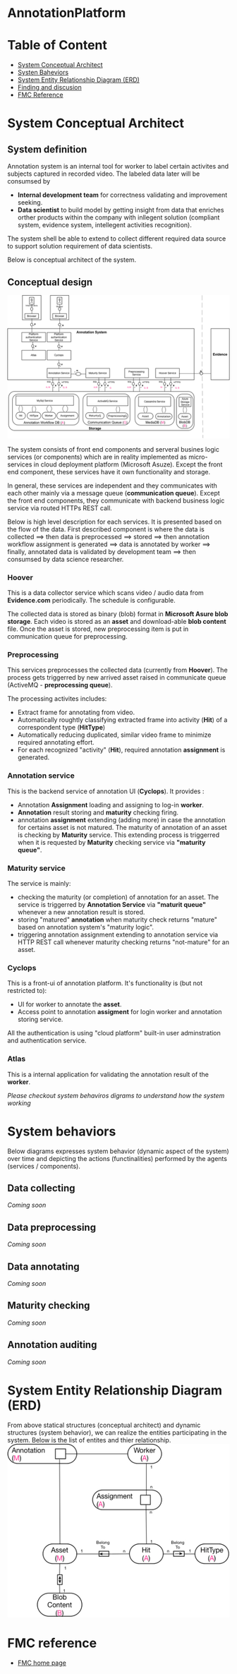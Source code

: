 # AnnotationPlatform

# Table of Content
* [System Conceptual Architect](index.md#system-conceptual-architect)
* [Systen Baheviors](index.md#system-behaviors)
* [System Entity Relationship Diagram (ERD)](index.md#system-entity-relationship-diagram-(ERD))
* [Finding and discusion](Finding_and_discussion.md)
* [FMC Reference](index.md#fmc-reference)


# System Conceptual Architect
## System definition
Annotation system is an internal tool for worker to label certain activites and subjects captured in recorded video. The labeled data later will be consumsed by
* **Internal development team** for correctness validating and improvement seeking. 
* **Data scientist** to build model by getting insight from data that enriches orther products within the company with inllegent solution (compliant system, evidence system, intellegent activities recognition).

The system shell be able to extend to collect different required data source to support solution requirement of data scientists. 

Below is conceptual architect of the system.

## Conceptual design

![Annotation Platform Conceptual Architect - Block Diagram](images/Annotation_System.jpg)

The system consists of front end components and serveral busines logic services (or components) which are in reality implemented as micro-services in cloud deployment platform (Microsoft Asuze). Except the front end component, these services have it own functionality and storage.

In general, these services are independent and they communicates with each other mainly via a message queue (**communication queue**). Except the front end components, they communicate with backend business logic service via routed HTTPs REST call.

Below is high level description for each services. It is presented based on the flow of the data. First described component is where the data is collected ==> then data is preprocessed ==> stored ==> then annotation workflow assignment is generated ==> data is annotated by worker ==> finally, annotated data is validated by development team ==> then consumsed by data science researcher.

### Hoover
This is a data collector service which scans video / audio data from **Evidence.com** periodically. The schedule is configurable. 

The collected data is stored as binary (blob) format in **Microsoft Asure blob storage**. Each video is stored as an **asset** and download-able **blob content** file. Once the asset is stored, new preprocessing item is put in communication queue for preprocessing. 

### Preprocessing
This services preprocesses the collected data (currently from **Hoover**). The process gets triggerred by new arrived asset raised in communicate queue (ActiveMQ - **preprocessing queue**). 

The processing activites includes:
* Extract frame for annotating from video.
* Automatically roughtly classifying extracted frame into activity (**Hit**) of a correspondent type (**HitType**)
* Automatically reducing duplicated, similar video frame to minimize required annotating effort.
* For each recognized "activity" (**Hit**), required annotation **assignment** is generated.

### Annotation service
This is the backend service of annotation UI (**Cyclops**). It provides :
* Annotation **Assignment** loading and assigning to log-in **worker**.
* **Annotation** result storing and **maturity** checking firing.
* annotation **assignment** extending (adding more) in case the annotation for certains asset is not matured. The maturity of annotation of an asset is checking by **Maturity** service. This extending process is triggerred when it is requested by **Maturity** checking service via **"maturity queue"**.

### Maturity service
The service is mainly:
* checking the maturity (or completion) of annotation for an asset. The service is triggerred by **Annotation Service** via **"maturit queue"** whenever a new annotation result is stored. 
* storing "matured" **annotation** when maturity check returns "mature" based on annotation system's "maturity logic".
* triggering annotation assignment extending to annotation service via HTTP REST call whenever maturity checking returns "not-mature" for an asset.

### Cyclops
This is a front-ui of annotation platform. It's functionality is (but not restricted to):
* UI for worker to annotate the **asset**.
* Access point to annotation **assigment** for login worker and annotation storing service. 

All the authentication is using "cloud platform" built-in user adminstration and authentication service.

### Atlas
This is a internal application for validating the annotation result of the **worker**.

*Please checkout system behaviros digrams to understand how the system working*

# System behaviors
Below diagrams expresses system behavior (dynamic aspect of the system) over time and depicting the actions (functinalities) performed by the agents (services / components). 

## Data collecting 
*Coming soon*

## Data preprocessing 
*Coming soon*

## Data annotating
*Coming soon*

## Maturity checking
*Coming soon*

## Annotation auditing
*Coming soon*

# System Entity Relationship Diagram (ERD)
From above statical structures (conceptual architect) and dynamic structures (system behavior), we can realize the entities participating in the system. Below is the list of entites and thier relationship. 
![Annotation Platform Value Range Structure - ERD Diagram](images/Annotation_ERD.jpg)

# FMC reference
* [FMC home page](http://www.fmc-modeling.org)
